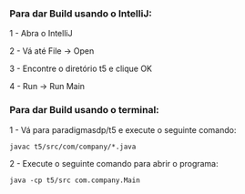 ### Para dar Build usando o IntelliJ:

1 - Abra o IntelliJ

2 - Vá até File -> Open

3 - Encontre o diretório t5 e clique OK

4 - Run -> Run Main



### Para dar Build usando o terminal:

1 - Vá para paradigmasdp/t5 e execute o seguinte comando:
 
 `javac t5/src/com/company/*.java`

2 - Execute o seguinte comando para abrir o programa:
 
 `java -cp t5/src com.company.Main`
